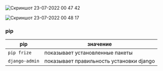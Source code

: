 ![Скриншот 23-07-2022 00 47 42](https://user-images.githubusercontent.com/84935915/180573196-f7f08a6b-7749-4fcb-a049-c2605844519b.png)

![Скриншот 23-07-2022 00 48 17](https://user-images.githubusercontent.com/84935915/180573205-8939266a-4b67-49ff-b60d-9c064390b92a.png)

### pip 

|   pip         |значение
----------------|---------
|`pip frize`    |показывает установленные пакеты 
|`django-admin` |показывает правильность установки django
